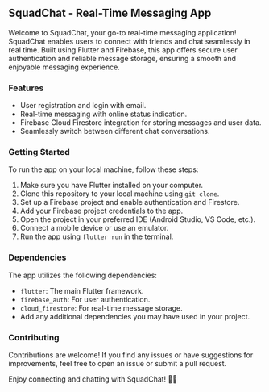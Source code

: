 ## SquadChat - Real-Time Messaging App

Welcome to SquadChat, your go-to real-time messaging application! SquadChat enables users to connect with friends and chat seamlessly in real time. Built using Flutter and Firebase, this app offers secure user authentication and reliable message storage, ensuring a smooth and enjoyable messaging experience.

### Features

- User registration and login with email.
- Real-time messaging with online status indication.
- Firebase Cloud Firestore integration for storing messages and user data.
- Seamlessly switch between different chat conversations.

### Getting Started

To run the app on your local machine, follow these steps:

1. Make sure you have Flutter installed on your computer.
2. Clone this repository to your local machine using `git clone`.
3. Set up a Firebase project and enable authentication and Firestore.
4. Add your Firebase project credentials to the app.
5. Open the project in your preferred IDE (Android Studio, VS Code, etc.).
6. Connect a mobile device or use an emulator.
7. Run the app using `flutter run` in the terminal.

### Dependencies

The app utilizes the following dependencies:

- `flutter`: The main Flutter framework.
- `firebase_auth`: For user authentication.
- `cloud_firestore`: For real-time message storage.
- Add any additional dependencies you may have used in your project.

### Contributing

Contributions are welcome! If you find any issues or have suggestions for improvements, feel free to open an issue or submit a pull request.

Enjoy connecting and chatting with SquadChat! 📱💬
